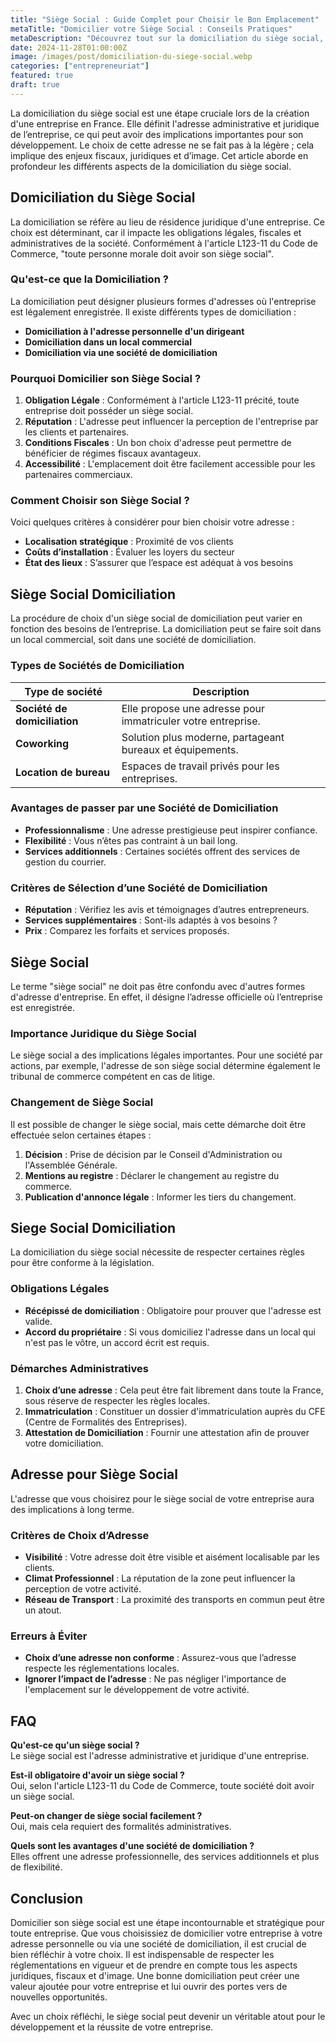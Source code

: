 ```yaml
---
title: "Siège Social : Guide Complet pour Choisir le Bon Emplacement"
metaTitle: "Domicilier votre Siège Social : Conseils Pratiques"
metaDescription: "Découvrez tout sur la domiciliation du siège social, ses avantages et démarches pour choisir la bonne adresse."
date: 2024-11-28T01:00:00Z
image: /images/post/domiciliation-du-siege-social.webp
categories: ["entrepreneuriat"]
featured: true
draft: true
---
```


La domiciliation du siège social est une étape cruciale lors de la création d'une entreprise en France. Elle définit l'adresse administrative et juridique de l’entreprise, ce qui peut avoir des implications importantes pour son développement. Le choix de cette adresse ne se fait pas à la légère ; cela implique des enjeux fiscaux, juridiques et d’image. Cet article aborde en profondeur les différents aspects de la domiciliation du siège social.

## Domiciliation du Siège Social

La domiciliation se réfère au lieu de résidence juridique d'une entreprise. Ce choix est déterminant, car il impacte les obligations légales, fiscales et administratives de la société. Conformément à l'article L123-11 du Code de Commerce, "toute personne morale doit avoir son siège social". 

### Qu'est-ce que la Domiciliation ?

La domiciliation peut désigner plusieurs formes d'adresses où l'entreprise est légalement enregistrée. Il existe différents types de domiciliation :

- **Domiciliation à l'adresse personnelle d'un dirigeant**
- **Domiciliation dans un local commercial**
- **Domiciliation via une société de domiciliation**

### Pourquoi Domicilier son Siège Social ?

1. **Obligation Légale** : Conformément à l'article L123-11 précité, toute entreprise doit posséder un siège social.
2. **Réputation** : L'adresse peut influencer la perception de l'entreprise par les clients et partenaires.
3. **Conditions Fiscales** : Un bon choix d'adresse peut permettre de bénéficier de régimes fiscaux avantageux.
4. **Accessibilité** : L'emplacement doit être facilement accessible pour les partenaires commerciaux.

### Comment Choisir son Siège Social ?

Voici quelques critères à considérer pour bien choisir votre adresse :

- **Localisation stratégique** : Proximité de vos clients
- **Coûts d’installation** : Évaluer les loyers du secteur
- **État des lieux** : S’assurer que l’espace est adéquat à vos besoins

## Siège Social Domiciliation

La procédure de choix d'un siège social de domiciliation peut varier en fonction des besoins de l’entreprise. La domiciliation peut se faire soit dans un local commercial, soit dans une société de domiciliation.

### Types de Sociétés de Domiciliation

| Type de société          | Description                                                     |
|--------------------------|---------------------------------------------------------------|
| **Société de domiciliation** | Elle propose une adresse pour immatriculer votre entreprise. |
| **Coworking**            | Solution plus moderne, partageant bureaux et équipements.     |
| **Location de bureau**   | Espaces de travail privés pour les entreprises.               |

### Avantages de passer par une Société de Domiciliation

- **Professionnalisme** : Une adresse prestigieuse peut inspirer confiance.
- **Flexibilité** : Vous n’êtes pas contraint à un bail long.
- **Services additionnels** : Certaines sociétés offrent des services de gestion du courrier.

### Critères de Sélection d’une Société de Domiciliation

- **Réputation** : Vérifiez les avis et témoignages d’autres entrepreneurs.
- **Services supplémentaires** : Sont-ils adaptés à vos besoins ?
- **Prix** : Comparez les forfaits et services proposés.

## Siège Social

Le terme "siège social" ne doit pas être confondu avec d'autres formes d'adresse d'entreprise. En effet, il désigne l’adresse officielle où l’entreprise est enregistrée.

### Importance Juridique du Siège Social

Le siège social a des implications légales importantes. Pour une société par actions, par exemple, l'adresse de son siège social détermine également le tribunal de commerce compétent en cas de litige.

### Changement de Siège Social

Il est possible de changer le siège social, mais cette démarche doit être effectuée selon certaines étapes :

1. **Décision** : Prise de décision par le Conseil d'Administration ou l'Assemblée Générale.
2. **Mentions au registre** : Déclarer le changement au registre du commerce.
3. **Publication d'annonce légale** : Informer les tiers du changement.

## Siege Social Domiciliation

La domiciliation du siège social nécessite de respecter certaines règles pour être conforme à la législation.

### Obligations Légales

- **Récépissé de domiciliation** : Obligatoire pour prouver que l'adresse est valide.
- **Accord du propriétaire** : Si vous domiciliez l'adresse dans un local qui n'est pas le vôtre, un accord écrit est requis.

### Démarches Administratives

1. **Choix d’une adresse** : Cela peut être fait librement dans toute la France, sous réserve de respecter les règles locales.
2. **Immatriculation** : Constituer un dossier d'immatriculation auprès du CFE (Centre de Formalités des Entreprises).
3. **Attestation de Domiciliation** : Fournir une attestation afin de prouver votre domiciliation.

## Adresse pour Siège Social

L'adresse que vous choisirez pour le siège social de votre entreprise aura des implications à long terme.

### Critères de Choix d’Adresse

- **Visibilité** : Votre adresse doit être visible et aisément localisable par les clients.
- **Climat Professionnel** : La réputation de la zone peut influencer la perception de votre activité.
- **Réseau de Transport** : La proximité des transports en commun peut être un atout.

### Erreurs à Éviter

- **Choix d’une adresse non conforme** : Assurez-vous que l’adresse respecte les réglementations locales.
- **Ignorer l’impact de l’adresse** : Ne pas négliger l'importance de l'emplacement sur le développement de votre activité.

## FAQ

**Qu'est-ce qu'un siège social ?**  
Le siège social est l'adresse administrative et juridique d'une entreprise.

**Est-il obligatoire d'avoir un siège social ?**  
Oui, selon l'article L123-11 du Code de Commerce, toute société doit avoir un siège social.

**Peut-on changer de siège social facilement ?**  
Oui, mais cela requiert des formalités administratives.

**Quels sont les avantages d'une société de domiciliation ?**  
Elles offrent une adresse professionnelle, des services additionnels et plus de flexibilité.

## Conclusion

Domicilier son siège social est une étape incontournable et stratégique pour toute entreprise. Que vous choisissiez de domicilier votre entreprise à votre adresse personnelle ou via une société de domiciliation, il est crucial de bien réfléchir à votre choix. Il est indispensable de respecter les réglementations en vigueur et de prendre en compte tous les aspects juridiques, fiscaux et d'image. Une bonne domiciliation peut créer une valeur ajoutée pour votre entreprise et lui ouvrir des portes vers de nouvelles opportunités. 

Avec un choix réfléchi, le siège social peut devenir un véritable atout pour le développement et la réussite de votre entreprise.